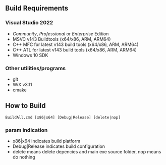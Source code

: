 ## Build Requirements

### Visual Studio 2022

 * *Community*, *Professional* or *Enterprise* Edition
 * MSVC v143 Buildtools (x64/x86, ARM, ARM64)
 * C++ MFC for latest v143 build tools (x64/x86, ARM, ARM64)
 * C++ ATL for latest v143 build tools (x64/x86, ARM, ARM64)
 * Windows 10 SDK
 
### Other utilities/programs

 * git
 * WiX v3.11
 * cmake

## How to Build

~~~
BuildAll.cmd [x86|x64] [Debug|Release] [delete|nop]
~~~

### param indication
 * x86|x64 indicates build platform
 * Debug|Release indicates build configuration
 * delete means delete depencies and main exe source folder, nop means do nothing